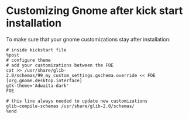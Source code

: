 # Customizing Gnome after kick start installation

To make sure that your gnome customizations stay after installation:

```shell
# inside kickstart file
%post
# configure theme
# add your customizations between the FOE
cat >> /usr/share/glib-2.0/schemas/99_my_custom_settings.gschema.override << FOE
[org.gnome.desktop.interface]
gtk-theme='Adwaita-dark'
FOE

# this line always needed to update new customizations
glib-compile-schemas /usr/share/glib-2.0/schemas/
%end
```